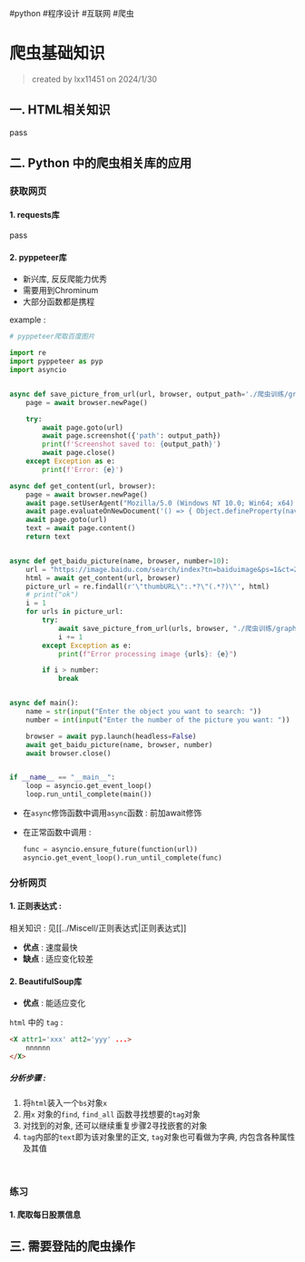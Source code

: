 #python #程序设计 #互联网 #爬虫

# 爬虫基础知识

> created by lxx11451 on 2024/1/30



## 一. HTML相关知识

pass





## 二. Python 中的爬虫相关库的应用



### 获取网页

#### 1. requests库

pass



#### 2. pyppeteer库

- 新兴库, 反反爬能力优秀
- 需要用到Chrominum
- 大部分函数都是携程

example :

```python
# pyppeteer爬取百度图片

import re
import pyppeteer as pyp
import asyncio


async def save_picture_from_url(url, browser, output_path='./爬虫训练/graph/screenshot.png'):
    page = await browser.newPage()

    try:
        await page.goto(url)
        await page.screenshot({'path': output_path})
        print(f'Screenshot saved to: {output_path}')
        await page.close()
    except Exception as e:
        print(f'Error: {e}')

async def get_content(url, browser):
    page = await browser.newPage()
    await page.setUserAgent("Mozilla/5.0 (Windows NT 10.0; Win64; x64) AppleWebKit/537.36 (KHTML, like Gecko) Chrome/80.0.3987.122 Safari/537.36")
    await page.evaluateOnNewDocument('() => { Object.defineProperty(navigator, {webdriver:{ get: () => false } }) }')
    await page.goto(url)
    text = await page.content()
    return text


async def get_baidu_picture(name, browser, number=10):
    url = "https://image.baidu.com/search/index?tn=baiduimage&ps=1&ct=201326592&lm=-1&cl=2&nc=1&ie=utf-8&dyTabStr=MCwzLDEsMiw2LDUsNCw3LDgsOQ%3D%3D&word=" + name
    html = await get_content(url, browser)
    picture_url = re.findall(r'\"thumbURL\":.*?\"(.*?)\"', html)
    # print("ok")
    i = 1
    for urls in picture_url:
        try:
            await save_picture_from_url(urls, browser, "./爬虫训练/graph/" + name + str(i) + ".png")
            i += 1
        except Exception as e:
            print(f"Error processing image {urls}: {e}")

        if i > number:
            break


async def main():
    name = str(input("Enter the object you want to search: "))
    number = int(input("Enter the number of the picture you want: "))

    browser = await pyp.launch(headless=False)
    await get_baidu_picture(name, browser, number)
    await browser.close()


if __name__ == "__main__":
    loop = asyncio.get_event_loop()
    loop.run_until_complete(main())
```

- 在`async`修饰函数中调用`async`函数 : 前加await修饰

- 在正常函数中调用 :

  ```py
  func = asyncio.ensure_future(function(url))
  asyncio.get_event_loop().run_until_complete(func)
  ```



### 分析网页

#### 1. 正则表达式 :

相关知识 : 见[[../Miscell/正则表达式|正则表达式]]


- **优点** : 速度最快
- **缺点** : 适应变化较差



#### 2. BeautifulSoup库

- **优点** : 能适应变化

`html` 中的 `tag` : 

```html
<X attr1='xxx' att2='yyy' ...>
    nnnnnn
</X>
```



##### **分析步骤** :

1. 将`html`装入一个`bs`对象`x`
2. 用`x` 对象的`find`, `find_all` 函数寻找想要的`tag`对象
3. 对找到的对象, 还可以继续重复步骤2寻找嵌套的对象
4. `tag`内部的`text`即为该对象里的正文, `tag`对象也可看做为字典, 内包含各种属性及其值		

​	

### 练习

#### 1. 爬取每日股票信息





## 三. 需要登陆的爬虫操作

